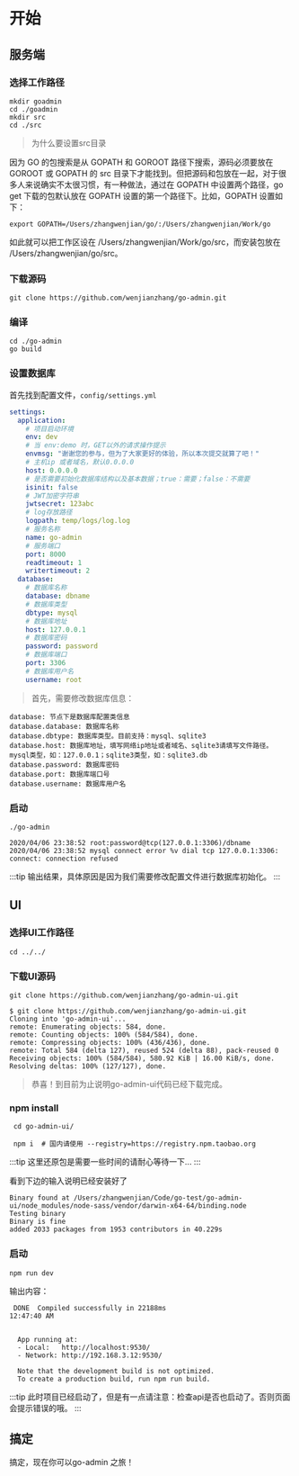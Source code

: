 # 开始

## 服务端

### 选择工作路径

```shell
mkdir goadmin
cd ./goadmin
mkdir src
cd ./src
```
> 为什么要设置src目录

因为 GO 的包搜索是从 GOPATH 和 GOROOT 路径下搜索，源码必须要放在 GOROOT 或 GOPATH 的 src 目录下才能找到。但把源码和包放在一起，对于很多人来说确实不太很习惯，有一种做法，通过在 GOPATH 中设置两个路径，go get 下载的包默认放在 GOPATH 设置的第一个路径下。比如，GOPATH 设置如下：

```shell
export GOPATH=/Users/zhangwenjian/go/:/Users/zhangwenjian/Work/go
```

如此就可以把工作区设在 /Users/zhangwenjian/Work/go/src，而安装包放在 /Users/zhangwenjian/go/src。

### 下载源码

```shell
git clone https://github.com/wenjianzhang/go-admin.git
```

### 编译

```shell
cd ./go-admin
go build
```

### 设置数据库

首先找到配置文件，`config/settings.yml`

```yml
settings:
  application:  
    # 项目启动环境
    env: dev  
    # 当 env:demo 时，GET以外的请求操作提示
    envmsg: "谢谢您的参与，但为了大家更好的体验，所以本次提交就算了吧！"
    # 主机ip 或者域名，默认0.0.0.0
    host: 0.0.0.0
    # 是否需要初始化数据库结构以及基本数据；true：需要；false：不需要
    isinit: false  
    # JWT加密字符串
    jwtsecret: 123abc  
    # log存放路径
    logpath: temp/logs/log.log
    # 服务名称
    name: go-admin
    # 服务端口
    port: 8000
    readtimeout: 1
    writertimeout: 2
  database:
    # 数据库名称
    database: dbname
    # 数据库类型
    dbtype: mysql
    # 数据库地址
    host: 127.0.0.1  
    # 数据库密码
    password: password  
    # 数据库端口
    port: 3306
    # 数据库用户名
    username: root
```

> 首先，需要修改数据库信息：

```说明
database: 节点下是数据库配置类信息
database.database: 数据库名称
database.dbtype: 数据库类型。目前支持：mysql、sqlite3
database.host: 数据库地址，填写网络ip地址或者域名、sqlite3请填写文件路径。mysql类型，如：127.0.0.1；sqlite3类型，如：sqlite3.db
database.password: 数据库密码
database.port: 数据库端口号
database.username: 数据库用户名
```


### 启动

```shell
./go-admin
```

```shell
2020/04/06 23:38:52 root:password@tcp(127.0.0.1:3306)/dbname
2020/04/06 23:38:52 mysql connect error %v dial tcp 127.0.0.1:3306: connect: connection refused
```

:::tip
输出结果，具体原因是因为我们需要修改配置文件进行数据库初始化。
:::

## UI

### 选择UI工作路径

```shell
cd ../../
```

### 下载UI源码

```shell
git clone https://github.com/wenjianzhang/go-admin-ui.git
```

```shell
$ git clone https://github.com/wenjianzhang/go-admin-ui.git
Cloning into 'go-admin-ui'...
remote: Enumerating objects: 584, done.
remote: Counting objects: 100% (584/584), done.
remote: Compressing objects: 100% (436/436), done.
remote: Total 584 (delta 127), reused 524 (delta 88), pack-reused 0
Receiving objects: 100% (584/584), 580.92 KiB | 16.00 KiB/s, done.
Resolving deltas: 100% (127/127), done.
```

> 恭喜！到目前为止说明go-admin-ui代码已经下载完成。

### npm install

```shell
 cd go-admin-ui/

 npm i  # 国内请使用 --registry=https://registry.npm.taobao.org

 ```

:::tip
这里还原包是需要一些时间的请耐心等待一下...
:::

看到下边的输入说明已经安装好了

```shell
Binary found at /Users/zhangwenjian/Code/go-test/go-admin-ui/node_modules/node-sass/vendor/darwin-x64-64/binding.node
Testing binary
Binary is fine
added 2033 packages from 1953 contributors in 40.229s
```

### 启动

```shell
npm run dev
```

输出内容：

```shell
 DONE  Compiled successfully in 22188ms                                                                                                         12:47:40 AM


  App running at:
  - Local:   http://localhost:9530/
  - Network: http://192.168.3.12:9530/

  Note that the development build is not optimized.
  To create a production build, run npm run build.
```

:::tip
此时项目已经启动了，但是有一点请注意：检查api是否也启动了。否则页面会提示错误的哦。
:::

## 搞定

搞定，现在你可以go-admin 之旅！
